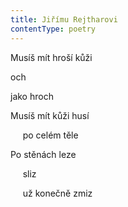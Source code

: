 ```yaml
---
title: Jiřímu Rejtharovi
contentType: poetry
---
```


<section>

Musíš mít hroší kůži

och

jako hroch

Musíš mít kůži husí

     po celém těle

Po stěnách leze

     sliz

     už konečně zmiz

</section>
